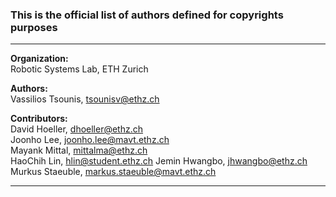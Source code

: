 ### This is the official list of authors defined for copyrights purposes

----
**Organization:**  
Robotic Systems Lab, ETH Zurich     

**Authors:**  
Vassilios Tsounis, tsounisv@ethz.ch   

**Contributors:**  
David Hoeller, dhoeller@ethz.ch   
Joonho Lee, joonho.lee@mavt.ethz.ch   
Mayank Mittal, mittalma@ethz.ch   
HaoChih Lin, hlin@student.ethz.ch 
Jemin Hwangbo, jhwangbo@ethz.ch   
Murkus Staeuble, markus.staeuble@mavt.ethz.ch 


----
